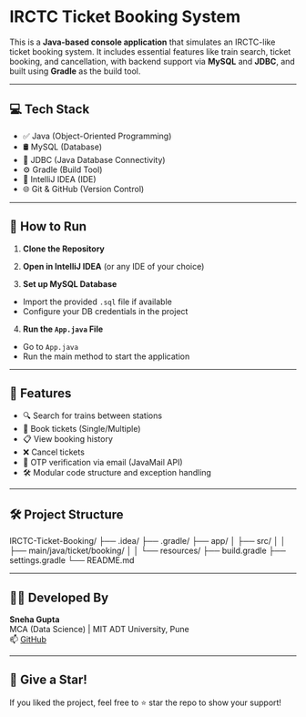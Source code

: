 # IRCTC Ticket Booking System

This is a **Java-based console application** that simulates an IRCTC-like ticket booking system. It includes essential features like train search, ticket booking, and cancellation, with backend support via **MySQL** and **JDBC**, and built using **Gradle** as the build tool.

---

## 💻 Tech Stack

- ✅ Java (Object-Oriented Programming)
- 🛢️ MySQL (Database)
- 🔗 JDBC (Java Database Connectivity)
- ⚙️ Gradle (Build Tool)
- 🧠 IntelliJ IDEA (IDE)
- 🌐 Git & GitHub (Version Control)

---

## 🚀 How to Run

1. **Clone the Repository**
2. **Open in IntelliJ IDEA** (or any IDE of your choice)

3. **Set up MySQL Database**
- Import the provided `.sql` file if available
- Configure your DB credentials in the project

4. **Run the `App.java` File**
- Go to `App.java`
- Run the main method to start the application

---

## 📌 Features

- 🔍 Search for trains between stations
- 🎫 Book tickets (Single/Multiple)
- 📋 View booking history
- ❌ Cancel tickets
- 📧 OTP verification via email (JavaMail API)
- 🛠️ Modular code structure and exception handling

---

## 🛠️ Project Structure

IRCTC-Ticket-Booking/
├── .idea/
├── .gradle/
├── app/
│ ├── src/
│ │ ├── main/java/ticket/booking/
│ │ └── resources/
├── build.gradle
├── settings.gradle
└── README.md


---

## 👩‍💻 Developed By

**Sneha Gupta**  
MCA (Data Science) | MIT ADT University, Pune  
📫 [GitHub](https://github.com/SnehaGupta0)

---

## 🌟 Give a Star!

If you liked the project, feel free to ⭐ star the repo to show your support!

